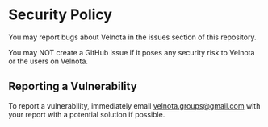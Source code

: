 # Security Policy

You may report bugs about Velnota in
the issues section of this repository.

You may NOT create a GitHub issue if
it poses any security risk to Velnota
or the users on Velnota.

## Reporting a Vulnerability

To report a vulnerability, immediately
email velnota.groups@gmail.com with your
report with a potential solution if possible.
